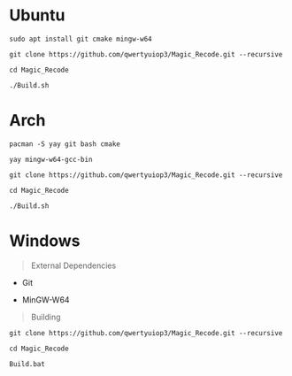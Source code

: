 # Ubuntu

```
sudo apt install git cmake mingw-w64

git clone https://github.com/qwertyuiop3/Magic_Recode.git --recursive

cd Magic_Recode

./Build.sh
```

# Arch

```
pacman -S yay git bash cmake

yay mingw-w64-gcc-bin

git clone https://github.com/qwertyuiop3/Magic_Recode.git --recursive

cd Magic_Recode

./Build.sh
```

# Windows

> External Dependencies

- Git

- MinGW-W64

> Building

```
git clone https://github.com/qwertyuiop3/Magic_Recode.git --recursive

cd Magic_Recode

Build.bat
```